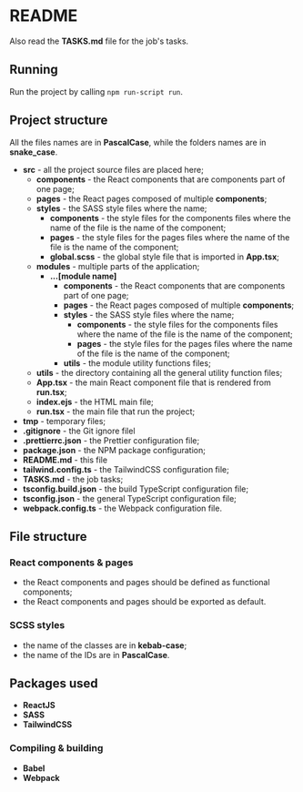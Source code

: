 # README

Also read the **TASKS.md** file for the job's tasks.

## Running

Run the project by calling `npm run-script run`.

## Project structure

All the files names are in **PascalCase**, while the folders names are in **snake_case**.

-   **src** - all the project source files are placed here;
    -   **components** - the React components that are components part of one page;
    -   **pages** - the React pages composed of multiple **components**;
    -   **styles** - the SASS style files where the name;
        -   **components** - the style files for the components files where the name of the file is the name of the component;
        -   **pages** - the style files for the pages files where the name of the file is the name of the component;
        -   **global.scss** - the global style file that is imported in **App.tsx**;
    -   **modules** - multiple parts of the application;
        -   **...[module name]**
            -   **components** - the React components that are components part of one page;
            -   **pages** - the React pages composed of multiple **components**;
            -   **styles** - the SASS style files where the name;
                -   **components** - the style files for the components files where the name of the file is the name of the component;
                -   **pages** - the style files for the pages files where the name of the file is the name of the component;
            -   **utils** - the module utility functions files;
    -   **utils** - the directory containing all the general utility function files;
    -   **App.tsx** - the main React component file that is rendered from **run.tsx**;
    -   **index.ejs** - the HTML main file;
    -   **run.tsx** - the main file that run the project;
-   **tmp** - temporary files;
-   **.gitignore** - the Git ignore filel
-   **.prettierrc.json** - the Prettier configuration file;
-   **package.json** - the NPM package configuration;
-   **README.md** - this file
-   **tailwind.config.ts** - the TailwindCSS configuration file;
-   **TASKS.md** - the job tasks;
-   **tsconfig.build.json** - the build TypeScript configuration file;
-   **tsconfig.json** - the general TypeScript configuration file;
-   **webpack.config.ts** - the Webpack configuration file.

## File structure

### React components & pages

-   the React components and pages should be defined as functional components;
-   the React components and pages should be exported as default.

### SCSS styles

-   the name of the classes are in **kebab-case**;
-   the name of the IDs are in **PascalCase**.

## Packages used

-   **ReactJS**
-   **SASS**
-   **TailwindCSS**

### Compiling & building

-   **Babel**
-   **Webpack**
